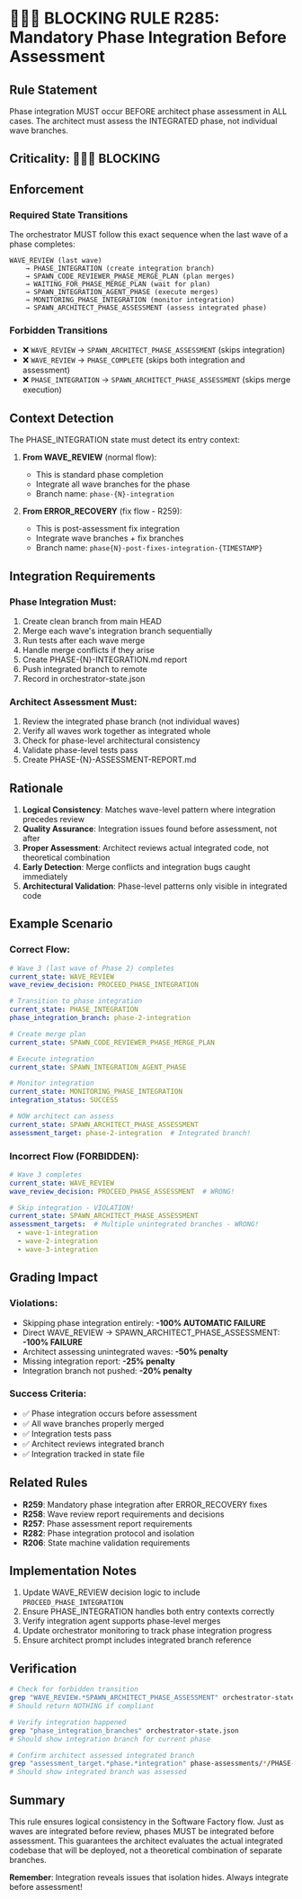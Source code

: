 # 🚨🚨🚨 BLOCKING RULE R285: Mandatory Phase Integration Before Assessment

## Rule Statement
Phase integration MUST occur BEFORE architect phase assessment in ALL cases. The architect must assess the INTEGRATED phase, not individual wave branches.

## Criticality: 🚨🚨🚨 BLOCKING

## Enforcement

### Required State Transitions
The orchestrator MUST follow this exact sequence when the last wave of a phase completes:

```
WAVE_REVIEW (last wave) 
    → PHASE_INTEGRATION (create integration branch)
    → SPAWN_CODE_REVIEWER_PHASE_MERGE_PLAN (plan merges)
    → WAITING_FOR_PHASE_MERGE_PLAN (wait for plan)
    → SPAWN_INTEGRATION_AGENT_PHASE (execute merges)
    → MONITORING_PHASE_INTEGRATION (monitor integration)
    → SPAWN_ARCHITECT_PHASE_ASSESSMENT (assess integrated phase)
```

### Forbidden Transitions
- ❌ `WAVE_REVIEW` → `SPAWN_ARCHITECT_PHASE_ASSESSMENT` (skips integration)
- ❌ `WAVE_REVIEW` → `PHASE_COMPLETE` (skips both integration and assessment)
- ❌ `PHASE_INTEGRATION` → `SPAWN_ARCHITECT_PHASE_ASSESSMENT` (skips merge execution)

## Context Detection

The PHASE_INTEGRATION state must detect its entry context:

1. **From WAVE_REVIEW** (normal flow):
   - This is standard phase completion
   - Integrate all wave branches for the phase
   - Branch name: `phase-{N}-integration`

2. **From ERROR_RECOVERY** (fix flow - R259):
   - This is post-assessment fix integration
   - Integrate wave branches + fix branches
   - Branch name: `phase{N}-post-fixes-integration-{TIMESTAMP}`

## Integration Requirements

### Phase Integration Must:
1. Create clean branch from main HEAD
2. Merge each wave's integration branch sequentially
3. Run tests after each wave merge
4. Handle merge conflicts if they arise
5. Create PHASE-{N}-INTEGRATION.md report
6. Push integrated branch to remote
7. Record in orchestrator-state.json

### Architect Assessment Must:
1. Review the integrated phase branch (not individual waves)
2. Verify all waves work together as integrated whole
3. Check for phase-level architectural consistency
4. Validate phase-level tests pass
5. Create PHASE-{N}-ASSESSMENT-REPORT.md

## Rationale

1. **Logical Consistency**: Matches wave-level pattern where integration precedes review
2. **Quality Assurance**: Integration issues found before assessment, not after
3. **Proper Assessment**: Architect reviews actual integrated code, not theoretical combination
4. **Early Detection**: Merge conflicts and integration bugs caught immediately
5. **Architectural Validation**: Phase-level patterns only visible in integrated code

## Example Scenario

### Correct Flow:
```yaml
# Wave 3 (last wave of Phase 2) completes
current_state: WAVE_REVIEW
wave_review_decision: PROCEED_PHASE_INTEGRATION

# Transition to phase integration
current_state: PHASE_INTEGRATION
phase_integration_branch: phase-2-integration

# Create merge plan
current_state: SPAWN_CODE_REVIEWER_PHASE_MERGE_PLAN

# Execute integration
current_state: SPAWN_INTEGRATION_AGENT_PHASE

# Monitor integration
current_state: MONITORING_PHASE_INTEGRATION
integration_status: SUCCESS

# NOW architect can assess
current_state: SPAWN_ARCHITECT_PHASE_ASSESSMENT
assessment_target: phase-2-integration  # Integrated branch!
```

### Incorrect Flow (FORBIDDEN):
```yaml
# Wave 3 completes
current_state: WAVE_REVIEW
wave_review_decision: PROCEED_PHASE_ASSESSMENT  # WRONG!

# Skip integration - VIOLATION!
current_state: SPAWN_ARCHITECT_PHASE_ASSESSMENT
assessment_targets:  # Multiple unintegrated branches - WRONG!
  - wave-1-integration
  - wave-2-integration  
  - wave-3-integration
```

## Grading Impact

### Violations:
- Skipping phase integration entirely: **-100% AUTOMATIC FAILURE**
- Direct WAVE_REVIEW → SPAWN_ARCHITECT_PHASE_ASSESSMENT: **-100% FAILURE**
- Architect assessing unintegrated waves: **-50% penalty**
- Missing integration report: **-25% penalty**
- Integration branch not pushed: **-20% penalty**

### Success Criteria:
- ✅ Phase integration occurs before assessment
- ✅ All wave branches properly merged
- ✅ Integration tests pass
- ✅ Architect reviews integrated branch
- ✅ Integration tracked in state file

## Related Rules

- **R259**: Mandatory phase integration after ERROR_RECOVERY fixes
- **R258**: Wave review report requirements and decisions
- **R257**: Phase assessment report requirements
- **R282**: Phase integration protocol and isolation
- **R206**: State machine validation requirements

## Implementation Notes

1. Update WAVE_REVIEW decision logic to include `PROCEED_PHASE_INTEGRATION`
2. Ensure PHASE_INTEGRATION handles both entry contexts correctly
3. Verify integration agent supports phase-level merges
4. Update orchestrator monitoring to track phase integration progress
5. Ensure architect prompt includes integrated branch reference

## Verification

```bash
# Check for forbidden transition
grep "WAVE_REVIEW.*SPAWN_ARCHITECT_PHASE_ASSESSMENT" orchestrator-state.json
# Should return NOTHING if compliant

# Verify integration happened
grep "phase_integration_branches" orchestrator-state.json
# Should show integration branch for current phase

# Confirm architect assessed integrated branch
grep "assessment_target.*phase.*integration" phase-assessments/*/PHASE-*-ASSESSMENT-REPORT.md
# Should show integrated branch was assessed
```

## Summary

This rule ensures logical consistency in the Software Factory flow. Just as waves are integrated before review, phases MUST be integrated before assessment. This guarantees the architect evaluates the actual integrated codebase that will be deployed, not a theoretical combination of separate branches.

**Remember**: Integration reveals issues that isolation hides. Always integrate before assessment!